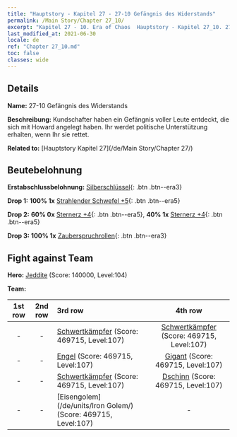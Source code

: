 ```yaml
---
title: "Hauptstory - Kapitel 27 - 27-10 Gefängnis des Widerstands"
permalink: /Main Story/Chapter 27_10/
excerpt: "Kapitel 27 - 10. Era of Chaos  Hauptstory - Kapitel 27_10. 27-10 Gefängnis des Widerstands"
last_modified_at: 2021-06-30
locale: de
ref: "Chapter 27_10.md"
toc: false
classes: wide
---
```


## Details

 **Name:** 27-10 Gefängnis des Widerstands

 **Beschreibung:** Kundschafter haben ein Gefängnis voller Leute entdeckt, die sich mit Howard angelegt haben. Ihr werdet politische Unterstützung erhalten, wenn Ihr sie rettet.

 **Related to:** [Hauptstory Kapitel 27](/de/Main Story/Chapter 27/)

## Beutebelohnung

 **Erstabschlussbelohnung:** [Silberschlüssel](/ItemsDE/con_693/){: .btn .btn--era3}

 **Drop 1:** **100% 1x** [Strahlender Schwefel +5](/ItemsDE/mat_99/){: .btn .btn--era5}

 **Drop 2:** **60% 0x** [Sternerz +4](/ItemsDE/mat_89/){: .btn .btn--era5}, **40% 1x** [Sternerz +4](/ItemsDE/mat_89/){: .btn .btn--era5}

 **Drop 3:** **100% 1x** [Zauberspruchrollen](/ItemsDE/con_694/){: .btn .btn--era3}


## Fight against Team
 **Hero:** [Jeddite](/de/heroes/Jeddite/) (Score: 140000, Level:104)

 **Team:**


  | 1st row | 2nd row | 3rd row | 4th row |
  |:----:|:----:|:----|:----:|
  | - | - | [Schwertkämpfer](/de/units/Swordsman/) (Score: 469715, Level:107)  | [Schwertkämpfer](/de/units/Swordsman/) (Score: 469715, Level:107)  |
  | - | - | [Engel](/de/units/Angel/) (Score: 469715, Level:107)  | [Gigant](/de/units/Giant/) (Score: 469715, Level:107)  |
  | - | - | [Schwertkämpfer](/de/units/Swordsman/) (Score: 469715, Level:107)  | [Dschinn](/de/units/Genie/) (Score: 469715, Level:107)  |
  | - | - | [Eisengolem](/de/units/Iron Golem/) (Score: 469715, Level:107)  | - |


